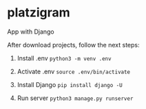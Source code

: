 # platzigram
App with Django


After download projects, follow the next steps:

1. Install .env
`python3 -m venv .env`

2. Activate .env
`source .env/bin/activate`

3. Install Django
`pip install django -U`

4. Run server
`python3 manage.py runserver`